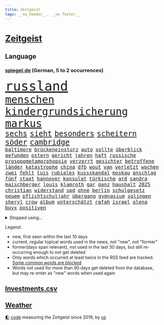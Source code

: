 ```yaml
---
title: Zeitgeist
tags: __no_header__, __no_footer__
---
```


# [Zeitgeist](https://oliz.io/zeitgeist/)

## Language

<h3><a href="https://www.spiegel.de" target="_blank">spiegel.de</a> (German, 5 to 2 occurrences)</h3>
<p style="font-family:monospace">
<span style="font-size:32pt"><a href="news_links.html#russland" class="current">russland</a></span>
<br>
<span style="font-size:25pt"><a href="news_links.html#menschen" class="current">menschen</a></span>
<span style="font-size:25pt"><a href="news_links.html#kindergrundsicherung" class="current">kindergrundsicherung</a></span>
<span style="font-size:25pt"><a href="news_links.html#markus" class="current">markus</a></span>
<br>
<span style="font-size:18pt"><a href="news_links.html#sechs" class="current">sechs</a></span>
<span style="font-size:18pt"><a href="news_links.html#sieht" class="current">sieht</a></span>
<span style="font-size:18pt"><a href="news_links.html#besonders" class="current">besonders</a></span>
<span style="font-size:18pt"><a href="news_links.html#scheitern" class="current">scheitern</a></span>
<span style="font-size:18pt"><a href="news_links.html#söder" class="current">söder</a></span>
<span style="font-size:18pt"><a href="news_links.html#cambridge" class="current">cambridge</a></span>
<br>
<span style="font-size:12pt"><a href="news_links.html#baltimore" class="current">baltimore</a></span>
<span style="font-size:12pt"><a href="news_links.html#brückeneinsturz" class="new">brückeneinsturz</a></span>
<span style="font-size:12pt"><a href="news_links.html#auto" class="current">auto</a></span>
<span style="font-size:12pt"><a href="news_links.html#sollte" class="current">sollte</a></span>
<span style="font-size:12pt"><a href="news_links.html#überblick" class="current">überblick</a></span>
<span style="font-size:12pt"><a href="news_links.html#gefunden" class="current">gefunden</a></span>
<span style="font-size:12pt"><a href="news_links.html#ostern" class="current">ostern</a></span>
<span style="font-size:12pt"><a href="news_links.html#gericht" class="current">gericht</a></span>
<span style="font-size:12pt"><a href="news_links.html#jahren" class="current">jahren</a></span>
<span style="font-size:12pt"><a href="news_links.html#haft" class="current">haft</a></span>
<span style="font-size:12pt"><a href="news_links.html#russische" class="current">russische</a></span>
<span style="font-size:12pt"><a href="news_links.html#prosopometamorphopsie" class="new">prosopometamorphopsie</a></span>
<span style="font-size:12pt"><a href="news_links.html#verzerrt" class="new">verzerrt</a></span>
<span style="font-size:12pt"><a href="news_links.html#gesichter" class="current">gesichter</a></span>
<span style="font-size:12pt"><a href="news_links.html#betroffene" class="current">betroffene</a></span>
<span style="font-size:12pt"><a href="news_links.html#länder" class="current">länder</a></span>
<span style="font-size:12pt"><a href="news_links.html#katastrophe" class="current">katastrophe</a></span>
<span style="font-size:12pt"><a href="news_links.html#china" class="current">china</a></span>
<span style="font-size:12pt"><a href="news_links.html#dfb" class="current">dfb</a></span>
<span style="font-size:12pt"><a href="news_links.html#wout" class="new">wout</a></span>
<span style="font-size:12pt"><a href="news_links.html#van" class="current">van</a></span>
<span style="font-size:12pt"><a href="news_links.html#verletzt" class="current">verletzt</a></span>
<span style="font-size:12pt"><a href="news_links.html#wochen" class="current">wochen</a></span>
<span style="font-size:12pt"><a href="news_links.html#zwei" class="current">zwei</a></span>
<span style="font-size:12pt"><a href="news_links.html#fehlt" class="current">fehlt</a></span>
<span style="font-size:12pt"><a href="news_links.html#luis" class="new">luis</a></span>
<span style="font-size:12pt"><a href="news_links.html#rubiales" class="new">rubiales</a></span>
<span style="font-size:12pt"><a href="news_links.html#kussskandal" class="new">kussskandal</a></span>
<span style="font-size:12pt"><a href="news_links.html#moskau" class="current">moskau</a></span>
<span style="font-size:12pt"><a href="news_links.html#anschlag" class="current">anschlag</a></span>
<span style="font-size:12pt"><a href="news_links.html#fünf" class="current">fünf</a></span>
<span style="font-size:12pt"><a href="news_links.html#staat" class="current">staat</a></span>
<span style="font-size:12pt"><a href="news_links.html#hannover" class="current">hannover</a></span>
<span style="font-size:12pt"><a href="news_links.html#konsulat" class="new">konsulat</a></span>
<span style="font-size:12pt"><a href="news_links.html#türkische" class="current">türkische</a></span>
<span style="font-size:12pt"><a href="news_links.html#ard" class="current">ard</a></span>
<span style="font-size:12pt"><a href="news_links.html#sandra" class="current">sandra</a></span>
<span style="font-size:12pt"><a href="news_links.html#maischberger" class="current">maischberger</a></span>
<span style="font-size:12pt"><a href="news_links.html#louis" class="new">louis</a></span>
<span style="font-size:12pt"><a href="news_links.html#klamroth" class="new">klamroth</a></span>
<span style="font-size:12pt"><a href="news_links.html#gar" class="current">gar</a></span>
<span style="font-size:12pt"><a href="news_links.html#ganz" class="current">ganz</a></span>
<span style="font-size:12pt"><a href="news_links.html#haushalt" class="current">haushalt</a></span>
<span style="font-size:12pt"><a href="news_links.html#2025" class="current">2025</a></span>
<span style="font-size:12pt"><a href="news_links.html#christian" class="current">christian</a></span>
<span style="font-size:12pt"><a href="news_links.html#widerstand" class="current">widerstand</a></span>
<span style="font-size:12pt"><a href="news_links.html#spd" class="current">spd</a></span>
<span style="font-size:12pt"><a href="news_links.html#ohne" class="current">ohne</a></span>
<span style="font-size:12pt"><a href="news_links.html#berlin" class="current">berlin</a></span>
<span style="font-size:12pt"><a href="news_links.html#schulgesetz" class="new">schulgesetz</a></span>
<span style="font-size:12pt"><a href="news_links.html#neuem" class="current">neuem</a></span>
<span style="font-size:12pt"><a href="news_links.html#pflichtschuljahr" class="new">pflichtschuljahr</a></span>
<span style="font-size:12pt"><a href="news_links.html#übergang" class="current">übergang</a></span>
<span style="font-size:12pt"><a href="news_links.html#gymnasium" class="current">gymnasium</a></span>
<span style="font-size:12pt"><a href="news_links.html#solingen" class="new">solingen</a></span>
<span style="font-size:12pt"><a href="news_links.html#sheryl" class="new">sheryl</a></span>
<span style="font-size:12pt"><a href="news_links.html#crow" class="new">crow</a></span>
<span style="font-size:12pt"><a href="news_links.html#album" class="current">album</a></span>
<span style="font-size:12pt"><a href="news_links.html#unterschätzt" class="current">unterschätzt</a></span>
<span style="font-size:12pt"><a href="news_links.html#rafah" class="current">rafah</a></span>
<span style="font-size:12pt"><a href="news_links.html#israel" class="current">israel</a></span>
<span style="font-size:12pt"><a href="news_links.html#alena" class="new">alena</a></span>
<span style="font-size:12pt"><a href="news_links.html#buyx" class="new">buyx</a></span>
<span style="font-size:12pt"><a href="news_links.html#positiven" class="current">positiven</a></span>
</p>
<details>
<summary>Stopped using...</summary>
<p class="former" style="font-size:12pt">
regel(1253) tom(1253) beschreibt(1252) generalsekretär(1251) september(1251) gedacht(1250) geschickt(1250) positionen(1250) starke(1250) unabhängige(1250) musiker(1249) schlagen(1249) verschiedene(1249) bekannten(1248) oben(1248) rheinlandpfalz(1248) zuerst(1248) bahnhof(1247) material(1247) priester(1247) sonne(1247) übergeben(1247) 2016(1246) bayerische(1246) gewissen(1246) jahrzehntelang(1246) kochen(1246) plus(1246) versorgt(1246) warnung(1246) weltweiten(1246) finanziell(1245) fußballquiz(1245) hieß(1245) klubs(1245) rassistische(1245) sturm(1245) verbietet(1245) vergeblich(1245) zusammenarbeit(1245) abstand(1244) botschaften(1244) enorm(1244) fdpchef(1244) gehe(1244) hacker(1244) la(1244) sachsenanhalt(1244) passen(1243) spanischen(1243) starken(1243) walter(1243) belgien(1242) gestoßen(1242) hinterlassen(1242) jedenfalls(1242) riesige(1242) trennung(1242) verheerenden(1242) jüngste(1241) oppositionelle(1241) torhüter(1241) vorübergehend(1241) besucher(1240) gegenteil(1240) werder(1240) anbieten(1239) gefährlicher(1239) geschossen(1239) konjunktur(1239) volksrepublik(1239) woher(1239) zugelassen(1239) venezuela(1238) vorstellen(1238) freie(1237) infrage(1237) leid(1237) schwanger(1237) kontakte(1236) restaurants(1236) senkt(1236) 27(1235) auswirkungen(1235) siegte(1234) tür(1234) hotels(1233) kostet(1233) motiv(1233) schnellen(1233) stieg(1233) 600(1232) feld(1232) störung(1232) 1500(1231) geschäftsführer(1230) vorn(1230) einreise(1229) richard(1229) behalten(1228) erfüllt(1228) exporte(1228) matthias(1228) schriftsteller(1228) band(1227) holocaust(1227) beschlagnahmt(1226) steffen(1226) todesopfer(1226) empfängt(1225) sichert(1225) erwischt(1224) ausgesetzt(1223) ausrüstung(1223) katholischen(1223) syrer(1223) unzufrieden(1223) begrüßt(1219) gouverneur(1219) retter(1218) schaut(1214) gelandet(1213) schützt(1212) bewegt(1204) erhöhung(1202) überfall(1202) zdf(1199) teuren(1197) ausgetragen(1192) abschluss(1186) last(1183) leiter(1162) festgesetzt(1160) anna(1136) öffnet(1132) ausländischen(1089) abgegeben(1017) vorsicht(1005) müll(1000) schwäche(998) sammelt(996) ministerin(989) zerstörte(987) zerstörten(943) 700(938) gestern(938) unterdrückung(936) teure(914) gleichen(899) tiger(896) medwedew(892) ruhestand(884) rauswurf(879) stern(876) spezielle(875) energiekrise(874) volksverhetzung(871) ampelparteien(862) oppositionsführer(861) methode(854) gewaltsamen(831) invasion(829) einziger(828) zufall(825) ärztin(824) verschiedenen(821) verabschieden(817) möchten(807) ukrainer(806) weiten(796) geplatzt(787) gerichte(783) lemke(783) steffi(783) spaltung(780) filmemacher(764) gekämpft(756) unwetter(755) behauptete(753) fortsetzen(744) fern(740) stabil(729) empfang(728) eingetroffen(725) riskant(720) gemeint(713) dilemma(712) herrschte(702) zusätzlich(694) ehrt(665) konzerte(658) steuerhinterziehung(658) 79(655) kenia(654) ausbauen(648) bedarf(641) bedrohte(640) nationale(631) ukrainerusslandkrieg(631) unentschieden(629) setzten(625) entfernen(615) jemals(611) usrepublikaner(609) kämpferisch(602) zurückhaltung(602) freigabe(599) ähnlichen(597) notruf(585) führten(576) hetze(573) raten(570) 63(564) schickte(558) lettland(557) kommunikation(555) lula(551) konten(541) stemmen(540) entzieht(534) aviv(531) nationaltrainer(528) niederlagen(526) lkwfahrer(525) neymar(525) angreifen(523) eineinhalb(522) männliche(513) rechtfertigt(508) prien(507) alice(505) abbruch(503) trümmern(496) nächtlichen(486) beschert(475) roland(469) abwehr(466) check(462) wechselte(462) hauses(453) wein(453) fachkräften(452) traut(452) weißes(445) 16jährige(444) abhilfe(444) leblos(439) renommierte(437) kongo(434) ussängerin(430) hinkt(429) forscherteam(426) christdemokraten(421) zeitplan(421) temperatur(419) fortan(412) fatalen(411) chatgpt(410) übers(406) entsprechende(404) gelangt(402) nötigung(401) regierungsvertreter(400) schöner(399) spezies(397) schleswigholsteins(395) bemerkt(394) stein(394) aktive(393) siedlung(390) usbürger(389) zaun(389) toll(387) karin(386) saintgermain(385) überschattet(384) tourist(383) diesjährigen(378) gedanken(377) zusammenstoß(377) anhand(373) warnte(373) wendepunkt(372) beschädigte(368) unweit(363) germany(362) kassen(360) parks(360) miami(355) pen(354) elbe(352) susanne(348) wohnen(348) eingeklemmt(346) parlamentswahlen(346) mordkommission(345) veto(345) bewährung(342) geflüchtet(342) aussterben(339) taiwans(339) linksfraktion(338) schadstoffe(338) astronomie(337) pool(337) brown(336) referendum(335) jim(334) bijan(333) festival(325) härtere(325) trümmerfeld(325) basketballer(323) inter(321) kosovo(320) intensivstation(319) rotenburg(314) erging(310) halbjahr(309) buchen(308) meilenstein(307) versehentlich(307) optimismus(304) seniorin(304) diebstahl(303) ereignis(302) landesverband(302) landtagswahlen(302) schwierigen(302) spdfraktion(301) weidel(301) nötigen(300) umbenennung(300) psychische(295) gewürdigt(291) außenseiter(290) vergleicht(288) absurd(283) flugzeugabsturz(283) länderspiel(283) tritte(282) unterschiedliche(282) conference(281) greuther(280) einziehen(278) verzweifelte(276) wümme(273) widerstands(272) drastische(271) unfallort(269) brasiliens(268) sächsischen(267) umzusetzen(267) wahlbetrug(266) kette(265) thore(263) wiesbaden(263) basis(261) südukraine(261) iranerin(260) modellen(259) fleck(256) stellenabbau(254) mahnte(251) neuschwanstein(249) beschloss(244) flieger(244) militäroperation(244) klagten(243) zwischenstopp(243) unwahrheiten(242) verteuern(242) mitschüler(240) verbreitung(240) mutmaßliches(238) nahostkonflikt(237) albert(236) geklettert(236) zutaten(236) wattenmeer(235) becken(234) entpuppt(232) nördlich(231) schnäppchen(231) drohender(229) linnemann(228) forschern(226) wegovy(223) cdugeneralsekretär(222) nationalspielerinnen(222) bob(220) stritten(220) argentiniens(218) argentinier(213) beispiellose(213) erahnen(213) teuersten(213) kruse(212) boykott(210) recherche(210) teilzeit(210) akute(209) geschätzt(209) militärjunta(208) abkehr(207) unwohlsein(206) militärhilfe(203) kandidiert(202) bester(201) negative(201) usschauspielerin(201) interessant(200) israeli(200) überqueren(198) bargeld(197) mannschaften(197) year(196) erschöpft(195) knacken(195) rechtsextremisten(195) verfolgung(194) usamerikanerin(192) zweitgrößte(192) niedrigeren(191) bürgerinnen(190) ermordeten(190) rekordtief(190) säugling(190) damalige(189) javier(189) konsequent(189) milei(189) normales(188) heimwm(187) sperrte(185) british(184) umgesetzt(184) bundesligaspiel(183) hansgeorg(183) maaßen(183) neubauten(183) tabellenspitze(182) weltbesten(182) block(181) gewinner(181) staatsbürgerschaft(181) hymne(180) auswertung(179) schlechtesten(177) kühne(175) starkgemacht(174) echo(173) haustiere(173) gestaltet(172) gewässern(171) dokumentarfilm(170) getöteter(170) wagnerbrüder(170) 1994(167) auftritte(167) kimmich(165) magie(165) einzelnen(164) freigestellt(164) krimineller(163) blutige(162) meldung(162) agierten(161) klausmichael(161) kommissionspräsidentin(161) tauchten(161) gerichtshofs(159) massenproteste(159) verbrennungen(159) geschaffen(158) linkenpolitiker(158) affen(157) trade(157) blinder(156) freiheitsstrafen(156) schenkt(156) schulnoten(156) orlando(154) sechsjähriger(154) taxi(154) gedächtnis(153) nervös(153) rekordzahl(152) trucker(152) 85(151) beatles(151) billige(151) ebay(151) beschießen(149) eusanktionen(149) mexikos(149) angehende(148) tabellenkeller(146) tagesordnung(146) 24jähriger(145) gerichtsurteil(145) nächte(145) spitzenspiel(145) solarbranche(144) terzić(144) jüngster(143) liefen(141) festlegen(140) flügels(140) kommissarin(140) neuerung(140) bangkok(139) erzählungen(139) differenzen(138) echter(137) jahrelange(137) kundgebung(137) auswärtsspiel(136) propalästinensischen(136) abnehmspritzen(135) kursierten(135) ozempic(135) wagt(134) bisweilen(133) verlusten(133) damaskus(132) gauck(132) ndr(132) ratlos(132) munter(131) gewölbe(130) vereinbart(130) antje(129) bundesligapartie(129) doha(129) liebäugelt(129) woods(129) zielgruppe(129) awdijiwka(128) tränengas(128) garmischpartenkirchen(127) weltlage(127) geiselhaft(126) konflikten(126) verantwortliche(126) klimafreundliche(125) offenkundig(125) holding(124) linkenikone(124) santos(124) verwenden(124) wars(124) beteuert(123) eintreten(123) zugunsten(123) jobwechsel(122) gestohlene(121) neurowissenschaftler(121) rentnerin(121) silva(121) tabelle(121) tochterfirma(120) lewandowski(118) elbtower(117) fußballwelt(117) ballon(116) gerichten(116) jungtiere(116) kostüme(116) urlauberinnen(116) myanmars(115) kombination(114) 19jährige(112) nordrheinwestfälischen(112) staatlicher(112) virtuelle(112) friedlich(111) influencerin(111) perry(111) ähnlicher(111) 77jährige(110) doppelter(110) barbara(109) saal(109) ampelpartner(108) fußballbundesligist(108) kostenlos(108) magic(108) unfalltod(108) vollständige(108) banner(107) extrainer(106) kriegstüchtig(106) stünde(105) wunschdenken(105) arbeitsagentur(103) stationieren(103) unterschriften(103) unverhältnismäßig(103) befahrbar(102) dunkeln(102) investorendeal(102) teures(102) auftaktsieg(101) doppelte(101) eier(101) widersprechen(101) dfl(100) kurios(100) lake(100) rüstungsgüter(100) beugen(99) zweistaatenlösung(99) 67(98) dylan(98) fatal(98) gesetzesänderung(98) getrennte(98) indischen(98) kontrolliert(98) rundfunkbeitrag(98) wohngeld(98) alabama(97) britisches(97) gratis(97) heilsam(97) frachtschiff(96) munitionslieferungen(96) skiunfall(96) großstädten(95) mitgliederbefragung(95) staatsstreich(95) 2040(94) lagarde(94) olympiastadion(94) extras(93) verhandlungslösung(93) brandbrief(92) geldmangel(92) abgabe(91) ausgespielt(91) falls(91) maidan(91) palästinensergebiet(91) startversuch(91) suppe(91) verletzend(91) wagens(91) adrian(90) schriftzug(90) wackelt(90) aires(89) audienz(89) aufzugeben(89) buenos(89) chiemsee(89) dominator(89) empfänger(89) familienverhältnissen(89) zweck(89) neuschnee(88) orleans(88) po(88) verschlechterung(88) wettbewerbsfähig(88) /(87) berauscht(87) friedensverhandlungen(87) gesponsert(87) klargemacht(87) kulturelle(87) künftiger(87) vergleichsweise(87) wenigsten(87) applaudiert(86) gigabyte(86) medaille(86) punkterekord(86) sofortmaßnahmen(86) tiefpunkt(86) fehle(85) heat(85) klinsmann(85) knopf(85) kot(85) rekordmeister(85) stürmisch(85) umgebracht(85) gleichgeschlechtliche(84) paare(84) penny(84) verteidigern(84) zeremonie(84) preuß(83) rebellen(83) störten(83) trauen(83) bauruinen(82) hochhäuser(82) konkurrenzkampf(82) kriegsschiffe(82) rathaus(82) schädlinge(82) agnes(81) braisazbouchet(81) diktators(81) ermordung(81) französinnen(81) horden(81) unangefochten(81) ussenders(81) hochdruck(80) schatz(80) spruch(80) subtile(80) werkzeug(80) ökosystem(80) 75000(79) bauteile(79) beklaut(79) fortschritte(79) kitsch(79) konzentration(79) raubzug(79) trägerrakete(79) aufstellen(78) aufzuhören(78) dorthin(78) oberverwaltungsgericht(78) pilze(78) rechenschaft(78) schufa(78) tanzt(78) hannah(77) trauernde(77) unionsfraktion(77) urbanen(77) zuschüsse(77) händchen(76) militäroperationen(76) strafkolonie(76) verteidigungspolitik(76) wachstumspaket(76) amy(75) angeklagten(75) grundgesetz(75) lesbische(75) anhebung(74) chow(74) entsenden(74) göringeckardt(74) hongkonger(74) julie(74) machtposition(74) mitspielt(74) riesigen(74) unzureichende(74) adieu(73) edin(73) liz(73) meeresspiegel(73) schwestern(73) trauriger(73) versprochene(73) wirtschaftsnachrichten(73) bemängelt(72) biathleten(72) biathletinnen(72) erhoffen(72) fanausschreitungen(72) kommandozentrale(72) kreta(72) niederbayern(72) bedarfssätze(71) gelindert(71) skigebiete(71) steuervergünstigungen(71) marineeinsatz(70) natogebiet(70) performance(70) tomaten(70) fragwürdigen(69) frontex(69) huthi(69) höheres(69) kolonne(69) palace(69) senats(69) uneingeschränkt(69) auslaufen(68) kräftige(68) liege(68) münzen(68) routinier(68) tolerant(68) umut(68) wiedergefunden(68) anwendung(67) aufgebraucht(67) konstituiert(67) selbstbedienung(67) winzigen(67) zirkel(67) agrarsubventionen(66) baumgart(66) diskriminiert(66) erschöpfte(66) handelsschifffahrt(66) kalkuliertes(66) lachen(66) mauern(66) melanie(66) mögen(66) tennisbälle(66) vincent(66) vollsperrung(66) einkaufen(65) unerträglichen(65) öffnete(65) bdipräsident(64) bezeichnete(64) franke(64) göttingen(64) lebendig(64) littler(64) luke(64) misshandlung(64) radio(64) ruby(64) russwurm(64) siegfried(64) umfassendere(64) wellinger(64) 81jährige(63) agrardieselsubvention(63) anationalmannschaft(63) damüls(63) flüchtige(63) spielabbruch(63) werten(63) eignet(62) ermordete(62) fanproteste(62) korallenriff(62) kriegsziel(62) schleppende(62) sechsstelligen(62) frontal(61) hort(61) le(61) sanktionspaket(61) antidiskriminierungsbeauftragte(60) ataman(60) ferda(60) gebäudeenergiegesetz(60) mangelnde(60) rekordpreise(60) rüstungsexporte(60) abzufedern(59) elektronischen(59) erzielen(59) gründet(59) heuschnupfen(59) kochbuchtipps(59) plot(59) rechnungshof(59) exverfassungsschutzpräsidenten(58) gleichgesinnten(58) inschrift(58) kollisionen(58) tierhalter(58) alkoholfrei(57) onlineplattform(57) verteidigungsfähigkeit(57) überfällt(57) aufstockung(56) bandenkriege(56) eumission(56) politstar(56) präsidentschaftsbewerberin(56) sachschaden(56) zulassen(56) beliefern(55) deutschkolumne(55) erfolgreichen(55) genre(55) herzog(55) traumschiff(55) 180(54) leeren(54) verhängten(54) anfrage(53) auswahlverfahren(53) begrenzt(53) bränden(53) knackte(53) unkonventionellen(53) überlebten(53) cavaliers(52) cleveland(52) erzfeind(52) funktionen(52) rangiert(52) safran(52) blockadeaktion(51) faul(51) lawine(51) selbstzerlegung(51) angelique(50) babypause(50) elvis(50) juchef(50) kerber(50) massenweise(50) nelles(50) notausgangstür(50) presley(50) salt(50) unsterblich(50) weltklasse(50) zigaretten(50) erledigen(49) heizungen(49) naumann(49) perfektes(49) schmuggeln(49) sorgerechtsstreit(49) tirol(49) utah(49) wohnungssuche(49) zukünftigen(49) ausgespäht(48) enttäuschung(47) machtdemonstration(47) mobile(47) schlachtung(47) wussten(47) olg(46) registrierten(46) personalnot(45) verwehrt(45) 33jährige(44) aneinander(44) friedliche(44) kommerzielle(44) kultursenator(44) neujahrsempfang(44) usgeschichte(44) bayerntrainer(43) darsteller(43) donezk(43) einvernehmlichem(43) finanzsenator(43) freistellung(43) hilfskräfte(43) kurth(43) landtagen(43) pflegt(43) ergriff(42) girls(42) menschlichem(42) regie(42) südafrikas(42) absetzen(41) asylunterkunft(41) bezweckt(41) görlitzer(41) j(41) langfristige(41) ranghohen(41) taiwanischen(41) bundesrechnungshof(40) festivals(40) formiert(40) investigativjournalisten(40) nachgegangen(40) nachkriegszeit(40) schultoilette(40) telefonnummer(40) wüste(40) bestürzt(39) echsen(39) fortführung(39) hitzfeld(39) ottmar(39) reptilien(39) schlaflose(39) förderanträgen(38) heulen(38) nordkoreanische(38) treffens(38) charlotte(37) dreharbeiten(37) richtungen(37) rot(37) wohnungsmarkt(37) 13000(36) afdpolitikern(36) dfbkapitänin(36) elton(36) endes(36) reihenweise(36) strategisch(36) agrarprodukte(35) expansionskurs(35) kochbücher(35) rivalin(35) selbstkritik(35) kaufland(34) mitschuld(34) soziales(34) struktur(34) stütze(34) artilleriemunition(33) jahreswirtschaftsberichts(33) schauspielern(33) verschlingt(33) erobert(32) hindus(32) ländliche(32) platzten(32) prägten(32) usvorwahl(32) weltschmerz(32) wmfinale(32) faire(31) hervorragend(31) krisenjahren(31) mitnehmen(31) sascha(31) umarmung(31) verdrängte(31) werteunion(31) wildbahn(31) aussortiert(30) blockadehaltung(30) fernsehinterview(30) netto(30) schwimmt(30) basel(29) ergattern(29) escvorentscheid(29) genugtuung(29) gitarrist(29) kulturveranstaltungen(29) mutzke(29) shapira(29) ungeklärte(29) weltberühmten(29) beharrt(28) bocholt(28) energieversorgung(28) geantwortet(28) inakzeptabel(28) mauer(28) negativ(28) prallen(28) umgebung(28) unkontrolliert(28) verbrannt(28) vermächtnis(28) übersehen(28) begnadigt(27) krankenstand(27) millionenschwere(27) parkinson(27) drogenschmuggler(26) fregatten(26) fußballklubs(26) rod(26) umbauen(26) wahlkampfthema(26) ökonomischen(26) herausfordern(25) aufbrechen(24) basketballweltmeister(24) macher(24) nichtbinäre(24) schlossen(24) strömten(24) versammelten(24) death(23) flugs(23) kaufte(23) royalefolge(23) tierärztin(23) vizepräsidenten(23) zanken(23) gerichtsverhandlung(22) gesetzesänderungen(22) göttinger(22) parodie(22) pralinen(22) bafögreform(21) ergriffen(21) zentral(21) bronze(20) massendemonstrationen(20) messias(20) untergraben(20) zeugnisse(20) grenzwert(19) harris(19) jaxa(19) kamala(19) malmö(19) raumfahrtbehörde(19) schale(19) abgesprochen(18) föderlschmid(18) grundlagen(18) ideologien(18) kanzlerin(18) mannschaftskabine(18) signalwirkung(18) spiegelt(18) zitate(18) lahav(17) rollende(17) unwürdig(17) vertraute(17) zielgerade(17) gespannt(16) intellektuellen(16) jurys(16) showbiz(16) sondervermögens(16) zweifelhafte(16) foul(15) gedächtnisleistung(15) kommilitonen(15) sicherheitskonferenz(15) simulation(15) völkermordkonvention(15) wirtschaftsforscher(15) xinjiang(15) zwangsarbeit(15) abenteuerlichen(14) schwarzmarkt(14) schwimmwm(14) spielraum(14) tennisbällen(14) uiguren(14) videoclips(14) wellbrock(14) befragten(13) café(13) freut(13) kampagnen(13) parteimitglieder(13) tragödien(13) 58(12) dflinvestorendeal(12) dubioser(12) ostwestfalen(12) sharif(12) steinen(12) sätze(12) zentimeter(12) 17jähriger(11) biathlonwm(11) chinesisches(11) eurer(11) gegenkandidat(11) kelvin(11) kiptum(11) satellitenbilder(11) schiffsunglück(11) schmiss(11) tennisballproteste(11)
</p>
</details>
<p>Legend:
<ul>
<li><span class="new">new</span>, first seen within the last 10 days</li>
<li><span class="current">current</span>, regular topical words used in the news, not "new", not "former"</li>
<li><span class="former">former(days span relevant)</span>, not used in the last 30 days, but still re-occurring enough to not get deleted</li>
<li>Only words which occurred at least twice in the RSS feed are tracked. <a href="language/filters.py">Some common words are blocked</a></li>
<li>Words not used for more than 90 days get deleted from the database, but may re-enter as "new" words when used again</li>
</ul>
</p>

## [Investments](investments.html)[.csv](investments.csv)

## [Weather](weather.html)

<footer>
<a href="javascript:toggleTheme()" class="nav">🌓</a>
<a href="https://github.com/ooz/zeitgeist">code</a> measuring the Zeitgeist since 2019, by <a href="https://oliz.io">oz</a>
</footer>

